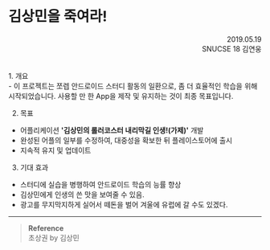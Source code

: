 김상민을 죽여라!
==============
<div style="text-align: right"> 2019.05.19 </div>
<div style="text-align: right"> SNUCSE 18 김연웅 </div>
<br> <br>
1. 개요<br>
 - 이 프로젝트는 쪼렙 안드로이드 스터디 활동의 일환으로, 좀 더 효율적인 학습을 위해 시작되었습니다. 사용할 만 한 App을 제작 및 유지하는 것이 최종 목표입니다.

2. 목표<br>
 - 어플리케이션 **'김상민의 롤러코스터 내리막길 인생!(가제)'** 개발
 - 완성된 어플의 일부를 수정하여, 대중성을 확보한 뒤 플레이스토어에 출시   
 - 지속적 유지 및 업데이트
 
3. 기대 효과<br>
 - 스터디에 실습을 병행하여 안드로이드 학습의 능률 향상
 - 김상민에게 인생의 쓴 맛을 보여줄 수 있음.
 - 광고를 무지막지하게 실어서 떼돈을 벌어 겨울에 유럽에 갈 수도 있겠다.


-------------------------------------------------------------

 > **Reference<br>**
  초상권 by 김상민
